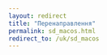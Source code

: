 ```yaml
---
layout: redirect
title: "Перенаправлення"
permalink: sd_macos.html
redirect_to: /uk/sd_macos
---
```

